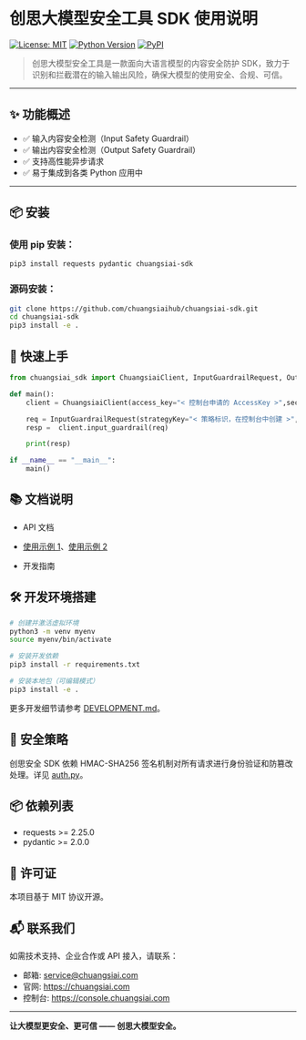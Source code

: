 # 创思大模型安全工具 SDK 使用说明

[![License: MIT](https://img.shields.io/badge/License-MIT-blue.svg)](LICENSE)
[![Python Version](https://img.shields.io/badge/python-3.8%2B-blue.svg)](https://www.python.org/downloads/)
[![PyPI](https://img.shields.io/pypi/v/chuangsiai-sdk.svg)](https://pypi.org/project/chuangsiai-sdk/)

> 创思大模型安全工具是一款面向大语言模型的内容安全防护 SDK，致力于识别和拦截潜在的输入输出风险，确保大模型的使用安全、合规、可信。

---

## ✨ 功能概述

- ✅ 输入内容安全检测（Input Safety Guardrail）
- ✅ 输出内容安全检测（Output Safety Guardrail）
- ✅ 支持高性能异步请求
- ✅ 易于集成到各类 Python 应用中

---

## 📦 安装

### 使用 pip 安装：

```bash
pip3 install requests pydantic chuangsiai-sdk
```

### 源码安装：

```bash
git clone https://github.com/chuangsiaihub/chuangsiai-sdk.git
cd chuangsiai-sdk
pip3 install -e .

```

## 🚀 快速上手

```python
from chuangsiai_sdk import ChuangsiaiClient, InputGuardrailRequest, OutputGuardrailRequest

def main():
    client = ChuangsiaiClient(access_key="< 控制台申请的 AccessKey >",secret_key="< 控制台申请的 SecretKey >")

    req = InputGuardrailRequest(strategyKey="< 策略标识，在控制台中创建 >", content="检测文本")
    resp =  client.input_guardrail(req)

    print(resp)

if __name__ == "__main__":
    main()

```

## 📚 文档说明

- API 文档

- [使用示例 1](https://github.com/chuangsiaihub/chuangsiai-sdk-python/blob/master/examples/accesskey_simple_usage.py)、[使用示例 2](https://github.com/chuangsiaihub/chuangsiai-sdk-python/blob/master/examples/accesskey_simple_usage.py)

- 开发指南

## 🛠️ 开发环境搭建

```bash
# 创建并激活虚拟环境
python3 -m venv myenv
source myenv/bin/activate

# 安装开发依赖
pip3 install -r requirements.txt

# 安装本地包（可编辑模式）
pip3 install -e .

```

更多开发细节请参考 [DEVELOPMENT.md](https://github.com/chuangsiaihub/chuangsiai-sdk-python/blob/master/DEVELOPMENT.md)。

## 🔐 安全策略

创思安全 SDK 依赖 HMAC-SHA256 签名机制对所有请求进行身份验证和防篡改处理。详见 [auth.py](https://github.com/chuangsiaihub/chuangsiai-sdk-python/blob/master/chuangsiai_sdk/auth.py)。

## 📦 依赖列表

- requests >= 2.25.0
- pydantic >= 2.0.0

## 📄 许可证

本项目基于 MIT 协议开源。

## 📬 联系我们

如需技术支持、企业合作或 API 接入，请联系：

- 邮箱: service@chuangsiai.com
- 官网: https://chuangsiai.com
- 控制台: https://console.chuangsiai.com

---

**让大模型更安全、更可信 —— 创思大模型安全。**
